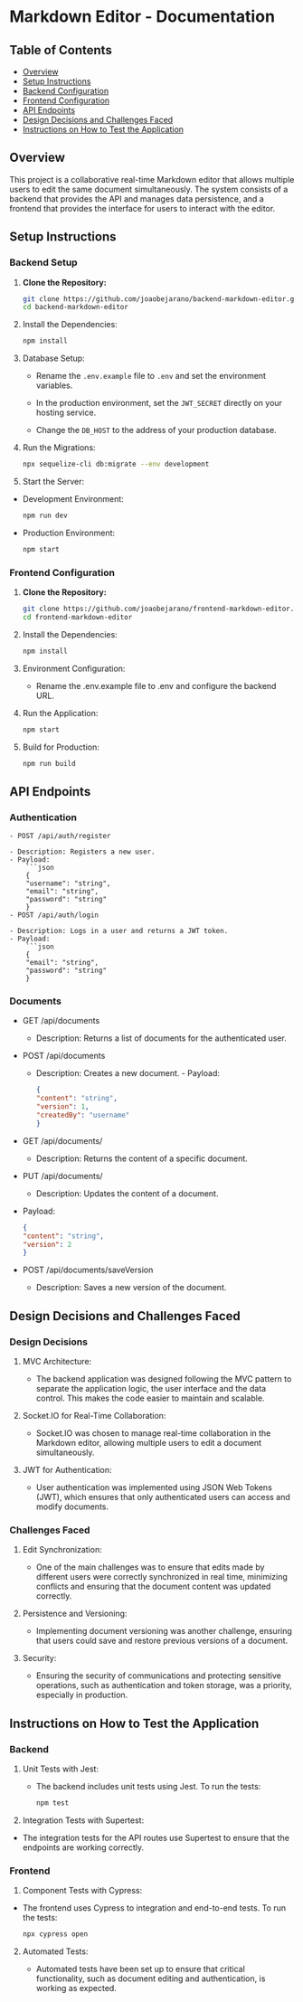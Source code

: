 # Markdown Editor - Documentation

## Table of Contents
- [Overview](#overview)
- [Setup Instructions](#setup-instructions)
- [Backend Configuration](#backend-configuration)
- [Frontend Configuration](#frontend-configuration)
- [API Endpoints](#api-endpoints)
- [Design Decisions and Challenges Faced](#design-decisions-and-challenges-faced)
- [Instructions on How to Test the Application](#instructions-on-how-to-test-the-application)

## Overview
This project is a collaborative real-time Markdown editor that allows multiple users to edit the same document simultaneously. The system consists of a backend that provides the API and manages data persistence, and a frontend that provides the interface for users to interact with the editor.

## Setup Instructions

### Backend Setup

1. **Clone the Repository:**

    ```bash
    git clone https://github.com/joaobejarano/backend-markdown-editor.git
    cd backend-markdown-editor

2. Install the Dependencies:

    ```bash
    npm install

3. Database Setup:

    - Rename the `.env.example` file to `.env` and set the environment variables.

    - In the production environment, set the `JWT_SECRET` directly on your hosting service.

    - Change the `DB_HOST` to the address of your production database.

4. Run the Migrations:

    ```bash
    npx sequelize-cli db:migrate --env development

5. Start the Server:

- Development Environment:

    ```bash
    npm run dev

- Production Environment:

    ```bash
    npm start

### Frontend Configuration

1. **Clone the Repository:**

    ```bash
    git clone https://github.com/joaobejarano/frontend-markdown-editor.git
    cd frontend-markdown-editor

2. Install the Dependencies:

    ```bash
    npm install

3. Environment Configuration:

    - Rename the .env.example file to .env and configure the backend URL.

4. Run the Application:

    ```bash
    npm start

5. Build for Production:

    ```bash
    npm run build

## API Endpoints

### Authentication

    - POST /api/auth/register

    - Description: Registers a new user.
    - Payload:
        ```json
        {
        "username": "string",
        "email": "string",
        "password": "string"
        }
    - POST /api/auth/login

    - Description: Logs in a user and returns a JWT token.
    - Payload:
        ```json
        {
        "email": "string",
        "password": "string"
        }

### Documents

- GET /api/documents

    - Description: Returns a list of documents for the authenticated user.
- POST /api/documents

    - Description: Creates a new document. - Payload:
        ```json
        {
        "content": "string",
        "version": 1,
        "createdBy": "username"
        }
- GET /api/documents/

    - Description: Returns the content of a specific document.

- PUT /api/documents/

    - Description: Updates the content of a document.

- Payload:
    ```json
    {
    "content": "string",
    "version": 2
    }
- POST /api/documents/saveVersion

    - Description: Saves a new version of the document.

## Design Decisions and Challenges Faced

### Design Decisions

1. MVC Architecture:

    - The backend application was designed following the MVC pattern to separate the application logic, the user interface and the data control. This makes the code easier to maintain and scalable.

2. Socket.IO for Real-Time Collaboration:

    - Socket.IO was chosen to manage real-time collaboration in the Markdown editor, allowing multiple users to edit a document simultaneously.

3. JWT for Authentication:

    - User authentication was implemented using JSON Web Tokens (JWT), which ensures that only authenticated users can access and modify documents.

### Challenges Faced

1. Edit Synchronization:

    - One of the main challenges was to ensure that edits made by different users were correctly synchronized in real time, minimizing conflicts and ensuring that the document content was updated correctly.

2. Persistence and Versioning:

    - Implementing document versioning was another challenge, ensuring that users could save and restore previous versions of a document.

3. Security:

    - Ensuring the security of communications and protecting sensitive operations, such as authentication and token storage, was a priority, especially in production.

## Instructions on How to Test the Application

### Backend

1. Unit Tests with Jest:

    - The backend includes unit tests using Jest. To run the tests:
        ```bash
        npm test

2. Integration Tests with Supertest:

- The integration tests for the API routes use Supertest to ensure that the endpoints are working correctly.

### Frontend

1. Component Tests with Cypress:

- The frontend uses Cypress to integration and end-to-end tests. To run the tests:
    ```bash
    npx cypress open

2. Automated Tests:

    - Automated tests have been set up to ensure that critical functionality, such as document editing and authentication, is working as expected.